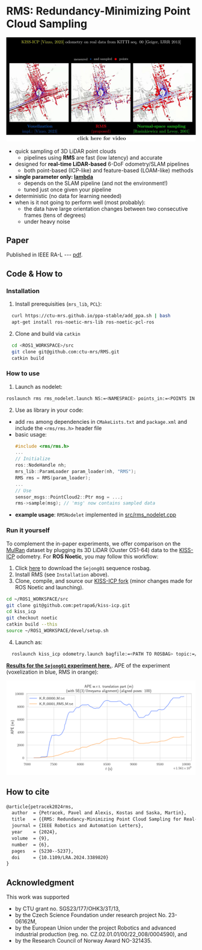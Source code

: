 # RMS: Redundancy-Minimizing Point Cloud Sampling

[![RMS](./fig/snapshot.jpg)](https://www.youtube.com/watch?v=Y9ZlRrX1UBY)

  * quick sampling of 3D LiDAR point clouds
    * pipelines using **RMS** are fast (low latency) and accurate
  * designed for **real-time LiDAR-based** 6-DoF odometry/SLAM pipelines
    * both point-based (ICP-like) and feature-based (LOAM-like) methods 
  * **single parameter only: [lambda](https://github.com/ctu-mrs/RMS/blob/master/config/default.yaml)**
    * depends on the SLAM pipeline (and not the environment!)
    * tuned just once given your pipeline
  * deterministic (no data for learning needed) 
  * when is it not going to perform well (most probably):
    * the data have large orientation changes between two consecutive frames (tens of degrees)
    * under heavy noise

## Paper
Published in IEEE RA-L --- [pdf](https://arxiv.org/pdf/2312.07337.pdf).

## Code & How to

### Installation
1) Install prerequisities (`mrs_lib`, `PCL`):
```bash
  curl https://ctu-mrs.github.io/ppa-stable/add_ppa.sh | bash
  apt-get install ros-noetic-mrs-lib ros-noetic-pcl-ros
```
2) Clone and build via `catkin`
```bash
  cd <ROS1_WORKSPACE>/src
  git clone git@github.com:ctu-mrs/RMS.git
  catkin build
```

### How to use
1) Launch as nodelet:
```bash
roslaunch rms rms_nodelet.launch NS:=<NAMESPACE> points_in:=<POINTS IN TOPIC> points_out:=<POINTS OUT TOPIC>
```
2) Use as library in your code:
  - add `rms` among dependencies in `CMakeLists.txt` and `package.xml` and include the `<rms/rms.h>` header file
  - basic usage:
    ```cpp
    #include <rms/rms.h>
    ...
    // Initialize
    ros::NodeHandle nh;
    mrs_lib::ParamLoader param_loader(nh, "RMS");
    RMS rms = RMS(param_loader);
    ...
    // Use
    sensor_msgs::PointCloud2::Ptr msg = ...;
    rms->sample(msg); // 'msg' now contains sampled data
    ```
  - **example usage**: `RMSNodelet` implemented in [src/rms_nodelet.cpp](https://github.com/ctu-mrs/RMS/blob/master/src/rms_nodelet.cpp)

### Run it yourself
To complement the in-paper experiments, we offer comparison on the [MulRan](https://sites.google.com/view/mulran-pr/dataset) dataset by plugging its 3D LiDAR (Ouster OS1-64) data to the [KISS-ICP](https://github.com/PRBonn/kiss-icp) odometry.
For **ROS Noetic**, you may follow this workflow:

1) Click [here](todo) to download the `Sejong01` sequence rosbag.
2) Install RMS (see `Installation` above).
3) Clone, compile, and source our [KISS-ICP fork](https://github.com/petrapa6/kiss-icp) (minor changes made for ROS Noetic and launching).
```bash
cd ~/ROS1_WORKSPACE/src
git clone git@github.com:petrapa6/kiss-icp.git
cd kiss_icp
git checkout noetic
catkin build --this
source ~/ROS1_WORKSPACE/devel/setup.sh
```
4) Launch as:
```bash
  roslaunch kiss_icp odometry.launch bagfile:=<PATH TO ROSBAG> topic:=/mulran/velo/pointclouds use_RMS:=[true | false]
```

[**Results for the `Sejong01` experiment here.**](https://github.com/ctu-mrs/RMS/blob/master/example/sejong01.md).
APE of the experiment (voxelization in blue, RMS in orange):

![ape rms](./example/fig/APE_comparison.png)

## How to cite
```tex
@article{petracek2024rms,
  author  = {Petracek, Pavel and Alexis, Kostas and Saska, Martin},
  title   = {{RMS: Redundancy-Minimizing Point Cloud Sampling for Real-Time Pose Estimation}},
  journal = {IEEE Robotics and Automation Letters},
  year    = {2024},
  volume  = {9},
  number  = {6},
  pages   = {5230--5237},
  doi     = {10.1109/LRA.2024.3389820}
}
```

## Acknowledgment
This work was supported
- by CTU grant no. SGS23/177/OHK3/3T/13,
- by the Czech Science Foundation under research project No. 23-06162M,
- by the European Union under the project Robotics and advanced industrial production (reg. no. CZ.02.01.01/00/22_008/0004590), and
- by the Research Council of Norway Award NO-321435.
